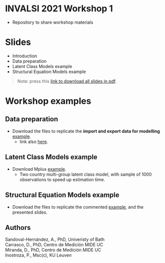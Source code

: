 
# INVALSI 2021 Workshop 1

-   Repository to share workshop materials

# Slides

-   Introduction
-   Data preparation
-   Latent Class Models example
-   Structural Equation Models example

> Note: press this [link to download all slides in
> pdf](https://www.dropbox.com/sh/asn8sp0qf7f7rvl/AAAa_gBQuha513OQbTxsPHKMa?dl=1).

# Workshop examples

## Data preparation

-   Download the files to replicate the **import and export data for
    modelling**
    [example](https://www.dropbox.com/sh/li9sndp5irp0ffa/AACcp5llXkcCWKDwcFeySt7Na?dl=1).
    -   link also
        [here](https://www.dropbox.com/sh/li9sndp5irp0ffa/AACcp5llXkcCWKDwcFeySt7Na?dl=1).

## Latent Class Models example

-   Download Mplus
    [example](https://www.dropbox.com/sh/r18pra0fhig85y2/AACkgpBpKWuO80waD2AeTBoUa?dl=1).
    -   Two country multi-group latent class model, with sample of 1000
        observations to speed up estimation time.

## Structural Equation Models example

-   Download the files to replicate the commented
    [example](https://www.dropbox.com/sh/lggup1w5h0mp4k4/AADbDIzv-O5XgpPE2-eZfKUDa?dl=1),
    and the presented slides.

## Authors

Sandoval-Hernández, A., PhD, Univeristy of Bath  
Carrasco, D., PhD, Centro de Medición MIDE UC  
Miranda, D., PhD, Centro de Medición MIDE UC  
Inostroza, P., Msc(c), KU Leuven
